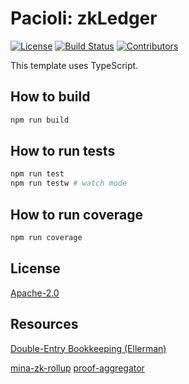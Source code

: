 # Pacioli: zkLedger

[![License](https://img.shields.io/badge/license-MIT-blue.svg)](https://opensource.org/licenses/MIT)
[![Build Status](https://travis-ci.com/username/projectname.svg?branch=main)](https://travis-ci.com/username/projectname)
[![Contributors](https://img.shields.io/github/contributors/username/projectname.svg)](https://github.com/username/projectname/graphs/contributors)

This template uses TypeScript.

## How to build

```sh
npm run build
```

## How to run tests

```sh
npm run test
npm run testw # watch mode
```

## How to run coverage

```sh
npm run coverage
```

## License

[Apache-2.0](LICENSE)

## Resources

[Double-Entry Bookkeeping (Ellerman)](https://ellerman.org/wp-content/uploads/2014/11/DEB-MathTreatment-reprint.pdf)

[mina-zk-rollup](https://github.com/Trivo25/mina-zk-rollup)
[proof-aggregator](https://github.com/Trivo25/proof_aggregator/blob/master/src/examples/cluster/program.ts)
